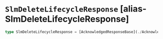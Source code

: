# `SlmDeleteLifecycleResponse` [alias-SlmDeleteLifecycleResponse]
```typescript
type SlmDeleteLifecycleResponse = [AcknowledgedResponseBase](./AcknowledgedResponseBase.md);
```
